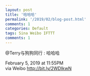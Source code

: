 ```yaml
---
layout: post
title: '哈哈哈'
permalink: '/2019/02/blog-post.html'
comments: 1
categories: Default
tags: Sina Weibo IFTTT
comments: 1
---
```

![]()  
@Terry与狗狗同行 : 哈哈哈  
  
February 5, 2019 at 11:55PM  
via Weibo http://bit.ly/2WDIkwN